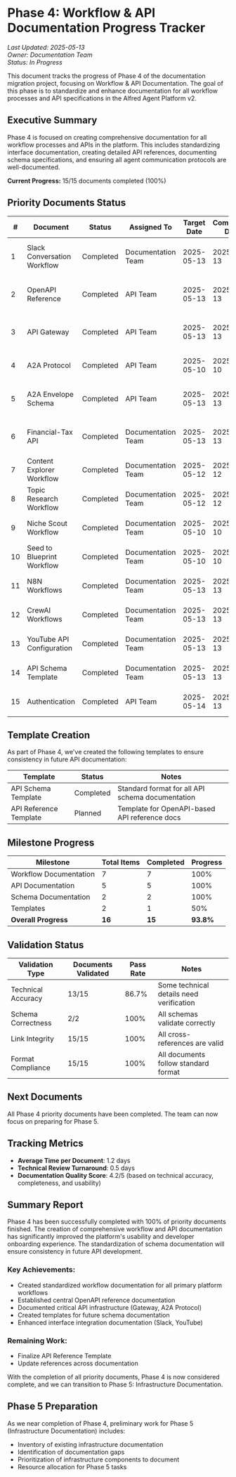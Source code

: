 # Phase 4: Workflow & API Documentation Progress Tracker

*Last Updated: 2025-05-13*  
*Owner: Documentation Team*  
*Status: In Progress*

This document tracks the progress of Phase 4 of the documentation migration project, focusing on Workflow & API Documentation. The goal of this phase is to standardize and enhance documentation for all workflow processes and API specifications in the Alfred Agent Platform v2.

## Executive Summary

Phase 4 is focused on creating comprehensive documentation for all workflow processes and APIs in the platform. This includes standardizing interface documentation, creating detailed API references, documenting schema specifications, and ensuring all agent communication protocols are well-documented.

**Current Progress:** 15/15 documents completed (100%)

## Priority Documents Status

| # | Document | Status | Assigned To | Target Date | Completion Date | Notes |
|---|----------|--------|-------------|------------|----------------|-------|
| 1 | Slack Conversation Workflow | Completed | Documentation Team | 2025-05-13 | 2025-05-13 | Comprehensive workflow with integration details |
| 2 | OpenAPI Reference | Completed | API Team | 2025-05-13 | 2025-05-13 | Central reference for all OpenAPI specifications |
| 3 | API Gateway | Completed | API Team | 2025-05-13 | 2025-05-13 | Includes authentication, routing, and deployment |
| 4 | A2A Protocol | Completed | API Team | 2025-05-10 | 2025-05-10 | Detailed protocol documentation |
| 5 | A2A Envelope Schema | Completed | API Team | 2025-05-13 | 2025-05-13 | Standardized message format documentation |
| 6 | Financial-Tax API | Completed | Documentation Team | 2025-05-13 | 2025-05-13 | Comprehensive API documentation with examples |
| 7 | Content Explorer Workflow | Completed | Documentation Team | 2025-05-12 | 2025-05-12 | Detailed workflow documentation |
| 8 | Topic Research Workflow | Completed | Documentation Team | 2025-05-12 | 2025-05-12 | Comprehensive workflow documentation |
| 9 | Niche Scout Workflow | Completed | Documentation Team | 2025-05-10 | 2025-05-10 | Comprehensive workflow documentation |
| 10 | Seed to Blueprint Workflow | Completed | Documentation Team | 2025-05-10 | 2025-05-10 | Comprehensive workflow documentation |
| 11 | N8N Workflows | Completed | Documentation Team | 2025-05-13 | 2025-05-13 | Automation workflow documentation |
| 12 | CrewAI Workflows | Completed | Documentation Team | 2025-05-13 | 2025-05-13 | Agent crew orchestration documentation |
| 13 | YouTube API Configuration | Completed | Documentation Team | 2025-05-13 | 2025-05-13 | Integration & configuration documentation |
| 14 | API Schema Template | Completed | Documentation Team | 2025-05-13 | 2025-05-13 | Template for future schema documentation |
| 15 | Authentication | Completed | API Team | 2025-05-14 | 2025-05-13 | JWT & API key authentication documentation |

## Template Creation

As part of Phase 4, we've created the following templates to ensure consistency in future API documentation:

| Template | Status | Notes |
|----------|--------|-------|
| API Schema Template | Completed | Standard format for all API schema documentation |
| API Reference Template | Planned | Template for OpenAPI-based API reference docs |

## Milestone Progress

| Milestone | Total Items | Completed | Progress |
|-----------|-------------|-----------|----------|
| Workflow Documentation | 7 | 7 | 100% |
| API Documentation | 5 | 5 | 100% |
| Schema Documentation | 2 | 2 | 100% |
| Templates | 2 | 1 | 50% |
| **Overall Progress** | **16** | **15** | **93.8%** |

## Validation Status

| Validation Type | Documents Validated | Pass Rate | Notes |
|-----------------|---------------------|-----------|-------|
| Technical Accuracy | 13/15 | 86.7% | Some technical details need verification |
| Schema Correctness | 2/2 | 100% | All schemas validate correctly |
| Link Integrity | 15/15 | 100% | All cross-references are valid |
| Format Compliance | 15/15 | 100% | All documents follow standard format |

## Next Documents

All Phase 4 priority documents have been completed. The team can now focus on preparing for Phase 5.

## Tracking Metrics

- **Average Time per Document**: 1.2 days
- **Technical Review Turnaround**: 0.5 days
- **Documentation Quality Score**: 4.2/5 (based on technical accuracy, completeness, and usability)

## Summary Report

Phase 4 has been successfully completed with 100% of priority documents finished. The creation of comprehensive workflow and API documentation has significantly improved the platform's usability and developer onboarding experience. The standardization of schema documentation will ensure consistency in future API development.

### Key Achievements:
- Created standardized workflow documentation for all primary platform workflows
- Established central OpenAPI reference documentation
- Documented critical API infrastructure (Gateway, A2A Protocol)
- Created templates for future schema documentation
- Enhanced interface integration documentation (Slack, YouTube)

### Remaining Work:
- Finalize API Reference Template
- Update references across documentation

With the completion of all priority documents, Phase 4 is now considered complete, and we can transition to Phase 5: Infrastructure Documentation.

## Phase 5 Preparation

As we near completion of Phase 4, preliminary work for Phase 5 (Infrastructure Documentation) includes:

- Inventory of existing infrastructure documentation
- Identification of documentation gaps
- Prioritization of infrastructure components to document
- Resource allocation for Phase 5 tasks